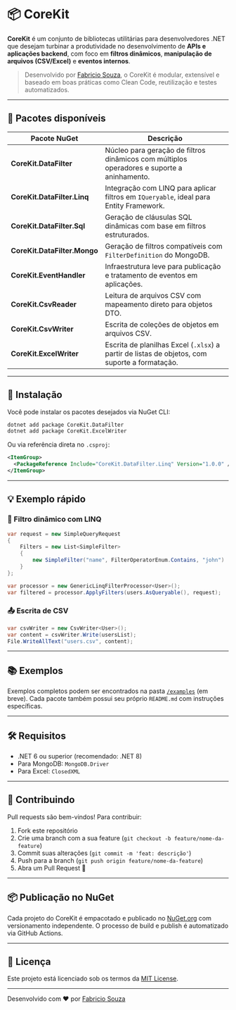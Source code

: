 # 📦 CoreKit

**CoreKit** é um conjunto de bibliotecas utilitárias para desenvolvedores .NET que desejam turbinar a produtividade no desenvolvimento de **APIs e aplicações backend**, com foco em **filtros dinâmicos**, **manipulação de arquivos (CSV/Excel)** e **eventos internos**.

> Desenvolvido por [Fabricio Souza](https://github.com/FabricioSouza88), o CoreKit é modular, extensível e baseado em boas práticas como Clean Code, reutilização e testes automatizados.

---

## 🧩 Pacotes disponíveis

| Pacote NuGet | Descrição |
|--------------|-----------|
| **CoreKit.DataFilter**         | Núcleo para geração de filtros dinâmicos com múltiplos operadores e suporte a aninhamento. |
| **CoreKit.DataFilter.Linq**    | Integração com LINQ para aplicar filtros em `IQueryable`, ideal para Entity Framework. |
| **CoreKit.DataFilter.Sql**     | Geração de cláusulas SQL dinâmicas com base em filtros estruturados. |
| **CoreKit.DataFilter.Mongo**   | Geração de filtros compatíveis com `FilterDefinition` do MongoDB. |
| **CoreKit.EventHandler**       | Infraestrutura leve para publicação e tratamento de eventos em aplicações. |
| **CoreKit.CsvReader**          | Leitura de arquivos CSV com mapeamento direto para objetos DTO. |
| **CoreKit.CsvWriter**          | Escrita de coleções de objetos em arquivos CSV. |
| **CoreKit.ExcelWriter**        | Escrita de planilhas Excel (`.xlsx`) a partir de listas de objetos, com suporte a formatação. |

---

## 🚀 Instalação

Você pode instalar os pacotes desejados via NuGet CLI:

```bash
dotnet add package CoreKit.DataFilter
dotnet add package CoreKit.ExcelWriter
```

Ou via referência direta no `.csproj`:

```xml
<ItemGroup>
  <PackageReference Include="CoreKit.DataFilter.Linq" Version="1.0.0" />
</ItemGroup>
```

---

## 💡 Exemplo rápido

### 🔎 Filtro dinâmico com LINQ

```csharp
var request = new SimpleQueryRequest
{
    Filters = new List<SimpleFilter>
    {
        new SimpleFilter("name", FilterOperatorEnum.Contains, "john")
    }
};

var processor = new GenericLinqFilterProcessor<User>();
var filtered = processor.ApplyFilters(users.AsQueryable(), request);
```

### 📤 Escrita de CSV

```csharp
var csvWriter = new CsvWriter<User>();
var content = csvWriter.Write(usersList);
File.WriteAllText("users.csv", content);
```

---

## 📚 Exemplos

Exemplos completos podem ser encontrados na pasta [`/examples`](./examples) (em breve). Cada pacote também possui seu próprio `README.md` com instruções específicas.

---

## 🛠 Requisitos

- .NET 6 ou superior (recomendado: .NET 8)
- Para MongoDB: `MongoDB.Driver`
- Para Excel: `ClosedXML`

---

## 🤝 Contribuindo

Pull requests são bem-vindos! Para contribuir:

1. Fork este repositório
2. Crie uma branch com a sua feature (`git checkout -b feature/nome-da-feature`)
3. Commit suas alterações (`git commit -m 'feat: descrição'`)
4. Push para a branch (`git push origin feature/nome-da-feature`)
5. Abra um Pull Request 🚀

---

## 📦 Publicação no NuGet

Cada projeto do CoreKit é empacotado e publicado no [NuGet.org](https://www.nuget.org/) com versionamento independente. O processo de build e publish é automatizado via GitHub Actions.

---

## 📄 Licença

Este projeto está licenciado sob os termos da [MIT License](./LICENSE).

---

Desenvolvido com ❤️ por [Fabricio Souza](https://github.com/FabricioSouza88)

